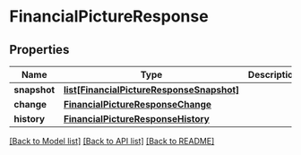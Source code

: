 # FinancialPictureResponse

## Properties
Name | Type | Description | Notes
------------ | ------------- | ------------- | -------------
**snapshot** | [**list[FinancialPictureResponseSnapshot]**](FinancialPictureResponseSnapshot.md) |  | 
**change** | [**FinancialPictureResponseChange**](FinancialPictureResponseChange.md) |  | [optional] 
**history** | [**FinancialPictureResponseHistory**](FinancialPictureResponseHistory.md) |  | [optional] 

[[Back to Model list]](../README.md#documentation-for-models) [[Back to API list]](../README.md#documentation-for-api-endpoints) [[Back to README]](../README.md)


